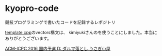 # kyopro-code
競技プログラミングで書いたコードを記録するレポジトリ

[template.cpp](template.cpp)のvectors構文は、
kimiyukiさんのを使うことにしました。本当にありがとうございます。

[ACM-ICPC 2016 国内予選 D: ダルマ落とし うさぎ小屋](https://kimiyuki.net/writeup/algo/etc/icpc-2016-domestic-d/)